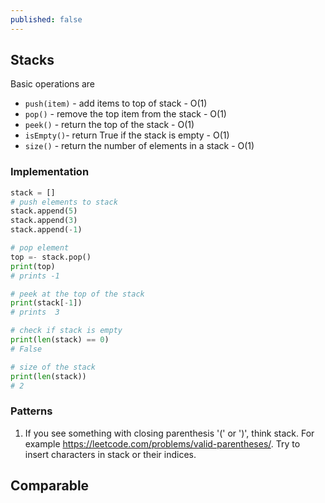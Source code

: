 ```yaml
---
published: false
---
```

## Stacks

Basic operations are

* `push(item)` - add items to top of stack - O(1)
* `pop()` - remove the top item from the stack - O(1)
* `peek()` - return the top of the stack - O(1)
* `isEmpty()`- return True if the stack is empty - O(1) 
* `size()` - return the number of elements in a stack - O(1)

### Implementation 

```python
stack = []
# push elements to stack 
stack.append(5)
stack.append(3)
stack.append(-1)

# pop element
top =- stack.pop() 
print(top)  
# prints -1

# peek at the top of the stack 
print(stack[-1]) 
# prints  3

# check if stack is empty
print(len(stack) == 0)
# False

# size of the stack 
print(len(stack))
# 2
```
 
### Patterns

1. If you see something with closing parenthesis '(' or ')', think stack. For example https://leetcode.com/problems/valid-parentheses/. Try to insert characters in stack or their indices.

## Comparable
 